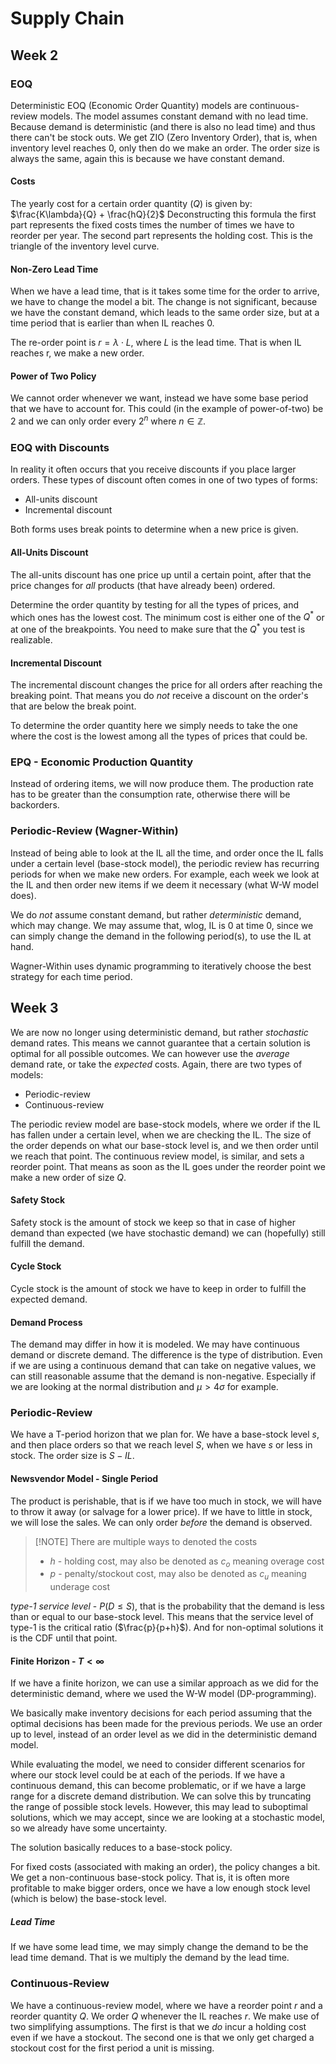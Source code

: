 # Supply Chain

## Week 2
### EOQ
Deterministic EOQ (Economic Order Quantity) models are continuous-review models.
The model assumes constant demand with no lead time. Because demand is
deterministic (and there is also no lead time) and thus there can't
be stock outs. We get ZIO (Zero Inventory Order), that is, when inventory level
reaches 0, only then do we make an order. The order size is always the same,
again this is because we have constant demand.

#### Costs
The yearly cost for a certain order quantity ($Q$) is given by:
$\frac{K\lambda}{Q} + \frac{hQ}{2}$
Deconstructing this formula the first part represents the fixed costs
times the number of times we have to reorder per year. The second part
represents the holding cost. This is the triangle of the inventory level curve.

#### Non-Zero Lead Time
When we have a lead time, that is it takes some time for the order to arrive,
we have to change the model a bit. The change is not significant, because we
have the constant demand, which leads to the same order size, but at a time
period that is earlier than when IL reaches 0.

The re-order point is $r = \lambda \cdot L$, where $L$ is the lead time.
That is when IL reaches r, we make a new order.

#### Power of Two Policy
We cannot order whenever we want, instead we have some base period that
we have to account for. This could (in the example of power-of-two) be 2
and we can only order every $2^n$ where $n\in\mathbb{Z}$.

### EOQ with Discounts
In reality it often occurs that you receive discounts if you place larger
orders. These types of discount often comes in one of two types of forms:
* All-units discount
* Incremental discount

Both forms uses break points to determine when a new price is given.

#### All-Units Discount
The all-units discount has one price up until a certain point, after that the
price changes for *all* products (that have already been) ordered.

Determine the order quantity by testing for all the types of prices,
and which ones has the lowest cost. The minimum cost is either one of the
$Q^*$ or at one of the breakpoints. You need to make sure that the $Q^*$
you test is realizable.

#### Incremental Discount
The incremental discount changes the price for all orders after reaching
the breaking point. That means you do _not_ receive a discount on the
order's that are below the break point.

To determine the order quantity here we simply needs to take the one
where the cost is the lowest among all the types of prices that could
be.

### EPQ - Economic Production Quantity
Instead of ordering items, we will now produce them. The production 
rate has to be greater than the consumption rate, otherwise there
will be backorders.

### Periodic-Review (Wagner-Within)
Instead of being able to look at the IL all the time, and order once the
IL falls under a certain level (base-stock model), the periodic review
has recurring periods for when we make new orders. For example, each week
we look at the IL and then order new items if we deem it necessary (what
W-W model does).

We do *not* assume constant demand, but rather _deterministic_ demand, which
may change. We may assume that, wlog, IL is 0 at time 0, since we can simply
change the demand in the following period(s), to use the IL at hand.

Wagner-Within uses dynamic programming to iteratively choose the best strategy
for each time period.

## Week 3
We are now no longer using deterministic demand, but rather _stochastic_ demand
rates. This means we cannot guarantee that a certain solution is optimal for
all possible outcomes. We can however use the _average_ demand rate, or take
the _expected_ costs. Again, there are two types of models:
* Periodic-review
* Continuous-review

The periodic review model are base-stock models, where we order if the IL
has fallen under a certain level, when we are checking the IL. The size of the
order depends on what our base-stock level is, and we then order until we reach
that point.
The continuous review model, is similar, and sets a reorder point. That means 
as soon as the IL goes under the reorder point we make a new order of size $Q$.

#### Safety Stock
Safety stock is the amount of stock we keep so that in case of higher demand
than expected (we have stochastic demand) we can (hopefully) still fulfill
the demand.

#### Cycle Stock
Cycle stock is the amount of stock we have to keep in order to fulfill the
expected demand.

#### Demand Process
The demand may differ in how it is modeled. We may have continuous demand or
discrete demand. The difference is the type of distribution.
Even if we are using a continuous demand that can take on negative values, we
can still reasonable assume that the demand is non-negative. Especially if
we are looking at the normal distribution and $\mu > 4\sigma$ for example.

### Periodic-Review
We have a T-period horizon that we plan for. We have a base-stock level $s$,
and then place orders so that we reach level $S$, when we have $s$ or less
in stock. The order size is $S - IL$.

#### Newsvendor Model - Single Period
The product is perishable, that is if we have too much in stock, we will
have to throw it away (or salvage for a lower price). If we have to little
in stock, we will lose the sales. We can only order _before_ the demand is
observed.

> [!NOTE] There are multiple ways to denoted the costs
> * $h$ - holding cost, may also be denoted as $c_o$ meaning overage cost
> * $p$ - penalty/stockout cost, may also be denoted as $c_u$ meaning underage cost

*type-1 service level* - $P(D \leq S)$, that is the probability that the demand
is less than or equal to our base-stock level. This means that the service level
of type-1 is the critical ratio ($\frac{p}{p+h}$). And for non-optimal solutions
it is the CDF until that point.

#### Finite Horizon - $T < \infty$
If we have a finite horizon, we can use a similar approach as we did for
the deterministic demand, where we used the W-W model (DP-programming).

We basically make inventory decisions for each period assuming that
the optimal decisions has been made for the previous periods. We use
an order up to level, instead of an order level as we did in the 
deterministic demand model.

While evaluating the model, we need to consider different scenarios
for where our stock level could be at each of the periods. If we have a
continuous demand, this can become problematic, or if we have a large range
for a discrete demand distribution. We can solve this by truncating the range
of possible stock levels. However, this may lead to suboptimal solutions, which
we may accept, since we are looking at a stochastic model, so we already have
some uncertainty.

The solution basically reduces to a base-stock policy.

For fixed costs (associated with making an order), the policy changes a bit.
We get a non-continuous base-stock policy. That is, it is often more profitable
to make bigger orders, once we have a low enough stock level (which is below)
the base-stock level.

##### Lead Time
If we have some lead time, we may simply change the demand to be the lead time
demand. That is we multiply the demand by the lead time.

### Continuous-Review
We have a continuous-review model, where we have a reorder point $r$ and a
reorder quantity $Q$. We order $Q$ whenever the IL reaches $r$. We make use
of two simplifying assumptions. The first is that we *do* incur a holding
cost even if we have a stockout. The second one is that we only get charged
a stockout cost for the first period a unit is missing.




